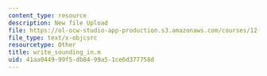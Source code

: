 ```yaml
---
content_type: resource
description: New file Upload
file: https://ol-ocw-studio-app-production.s3.amazonaws.com/courses/12-811-tropical-meteorology-spring-2011/41aa044999f5db8499a51ce6d377758d_write_sounding_in.m
file_type: text/x-objcsrc
resourcetype: Other
title: write_sounding_in.m
uid: 41aa0449-99f5-db84-99a5-1ce6d377758d
---
```

